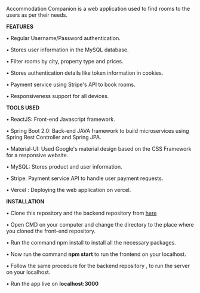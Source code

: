 
Accommodation Companion is a web application used to find rooms to the users as per their needs.

**FEATURES**

•	Regular Username/Password authentication.

•	Stores user information in the MySQL database.

•	Filter rooms by city, property type and prices.

•	Stores authentication details like token information in cookies.

•	Payment service using Stripe's API to book rooms.

•	Responsiveness support for all devices.

**TOOLS USED**

•	ReactJS: Front-end Javascript framework.

•	Spring Boot 2.0: Back-end JAVA framework to build microservices using Spring Rest Controller and Spring JPA.

•	Material-UI: Used Google's material design based on the CSS Framework for a responsive website.

•	MySQL: Stores product and user information.

•	Stripe: Payment service API to handle user payment requests.

•	Vercel : Deploying the web application on vercel.


**INSTALLATION**

•	Clone this repository and the backend repository from [here](https://github.com/ranirangari/accomodation-companion-server)

• Open CMD on your computer and change the directory to the place where you cloned the front-end repository.

• Run the command npm install to install all the necessary packages.

• Now run the command **npm start** to run the frontend on your localhost.

• Follow the same procedure for the backend repository , to run the server on your localhost.

• Run the app live on **localhost:3000**


